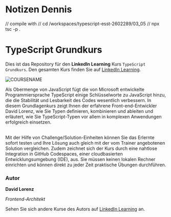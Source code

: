# Notizen Dennis

// compile with
// cd /workspaces/typescript-esst-2602289/03_05
// npx tsc -p .

# TypeScript Grundkurs

Dies ist das Repository für den **LinkedIn Learning** Kurs `TypeScript Grundkurs`. Den gesamten Kurs finden Sie auf [LinkedIn Learning][lil-course-url].

![COURSENAME][lil-thumbnail-url]

Als Obermenge von JavaScript fügt die von Microsoft entwickelte Programmiersprache TypeScript einige Schlüsselworte zu JavaScript hinzu, die die Stabilität und Lesbarkeit des Codes wesentlich verbessern. In diesem Grundlagenkurs zeigt Ihnen der erfahrene Front-end-Entwickler David Lorenz, wie Sie Typen definieren, kombinieren und ableiten und erläutert, wie Sie TypeScript-Typen vor allem in komplexen Anwendungen erfolgreich einsetzen.<br><br>

Mit der Hilfe von Challenge/Solution-Einheiten können Sie das Erlernte sofort testen und Ihre Lösung auch gleich mit der vom Trainer angebotenen Solution vergleichen. Zudem zeichnet sich der Kurs durch eine nahtlose Integration in GitHub Codespaces, einer cloudbasierten Entwicklungsumgebung (IDE), aus. Sie müssen keinen lokalen Rechner einrichten und können direkt zu jeder Zeit praktische Übungen durchführen.

### Autor

**David Lorenz**

_Frontend-Architekt_

Sehen Sie sich andere Kurse des Autors auf [LinkedIn Learning](https://www.linkedin.com/learning/instructors/david-lorenz) an.

[0]: # "Replace these placeholder URLs with actual course URLs"
[lil-course-url]: https://www.linkedin.com/learning/typescript-grundkurs-17656849
[lil-thumbnail-url]: https://media.licdn.com/dms/image/C4E0DAQEb1nao7Vcv5g/learning-public-crop_675_1200/0/1676880121131?e=2147483647&v=beta&t=pafnCwENtj_WOsNYSTBWo34ehuWsaYF8njv65LR8rFM
